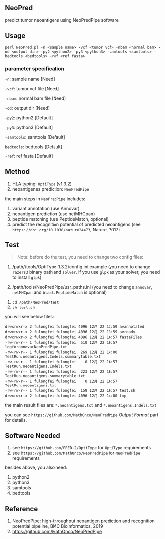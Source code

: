 ## NeoPred
predict tumor neoantigens using NeoPredPipe software

## Usage
`perl NeoPred.pl -n <sample name> -vcf <tumor vcf> -nbam <normal bam> -od <output dir> -py2 <python2> -py3 <python3> -samtools <samtools> -bedtools <bedtools> -ref <ref fasta>`
### parameter specification
`-n`: sample name [Need]

`-vcf`: tumor vcf file [Need]

`-nbam`: normal bam file [Need]

`-od`: output dir [Need]

`-py2`: python2 [Default]

`-py3`: python3 [Default]

`-samtools`: samtools [Default]

`bedtools`: bedtools [Default]

`-ref`: ref fasta [Default]

## Method
1. HLA typing: `OptiType` (v1.3.2)
2. neoantigenes prediction: `NeoPredPipe`

the main steps in `NeoPredPipe` includes:

1. variant annotation (use Annovar)
2. neoantigen prediction (use netMHCpan)
3. peptide matching (use PeptideMatch, optional)
4. predict the recognition potential of predicted neoantigens (see `https://doi.org/10.1038/nature24473`, Nature, 2017)

## Test
> Note:
before do the test, you need to change two config files:

1) /path//tools/OptiType-1.3.2/config.ini.example (you need to change `razers3` binary path and `solver`. if you use `glpk` as your solver, you need to install `glpk`)

2) /path/tools/NeoPredPipe/usr_paths.ini (you need to change `annovar`, `netMHCpan` and `blast`. `PeptideMatch` is optional)


1. `cd /path/NeoPred/test`
2. `sh test.sh`

you will see below files:

```
drwxrwxr-x 2 fulongfei fulongfei 4096 12月 22 13:59 avannotated
drwxrwxr-x 2 fulongfei fulongfei 4096 12月 22 13:59 avready
drwxrwxr-x 2 fulongfei fulongfei 4096 12月 22 16:57 fastaFiles
-rw-rw-r-- 1 fulongfei fulongfei  510 12月 22 16:57 logforannovarNeoPredPipe.txt
-rw-rw-r-- 1 fulongfei fulongfei  269 12月 22 14:00 TestRun.neoantigens.Indels.summarytable.txt
-rw-rw-r-- 1 fulongfei fulongfei    0 12月 22 16:57 TestRun.neoantigens.Indels.txt
-rw-rw-r-- 1 fulongfei fulongfei  223 12月 22 16:57 TestRun.neoantigens.summarytable.txt
-rw-rw-r-- 1 fulongfei fulongfei    0 12月 22 16:57 TestRun.neoantigens.txt
-rw-rw-r-- 1 fulongfei fulongfei  159 12月 22 16:57 test.sh
drwxrwxr-x 2 fulongfei fulongfei 4096 12月 22 14:00 tmp
```

the main result files are: `*.neoantigens.txt` and `*.neoantigens.Indels.txt`

you can see `https://github.com/MathOnco/NeoPredPipe` *Output Format* part for details.

## Software Needed
1. see `https://github.com/FRED-2/OptiType` for `OptiType` requirements
2. see `https://github.com/MathOnco/NeoPredPipe` for `NeoPredPipe` requirements

besides above, you also need:

1. python2
2. python3
3. samtools
4. bedtools

## Reference
1. NeoPredPipe: high-throughput neoantigen prediction and recognition potential pipeline, BMC Bioinformatics, 2019
2. https://github.com/MathOnco/NeoPredPipe


